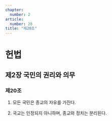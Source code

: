 ```yaml
---
chapter:
  number: 2
article:
  number: 20
title: "제20조"
---
```

# 헌법

## 제2장 국민의 권리와 의무

### 제20조

1. 모든 국민은 종교의 자유를 가진다.

2. 국교는 인정되지 아니하며, 종교와 정치는 분리된다.
